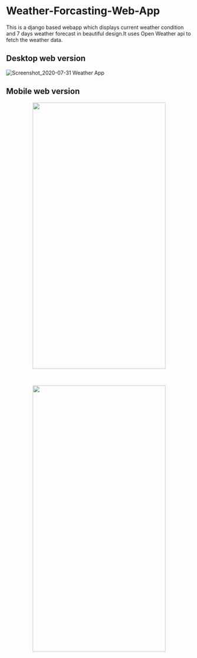 # Weather-Forcasting-Web-App
This is a django based webapp which displays current weather condition and 7 days weather
forecast in beautiful design.It uses Open Weather api to fetch the weather data.

## Desktop web version


![Screenshot_2020-07-31 Weather App](https://user-images.githubusercontent.com/68532008/89043602-7028c100-d368-11ea-8be6-e3d2f44180b1.png)


## Mobile web version

<p align="center">
  <img width="360" height="720" src="https://user-images.githubusercontent.com/68532008/89043783-c0078800-d368-11ea-800c-cdfe00c01c1b.png">
</p>
<br>

<p align="center">
  <img width="360" height="720" src="https://user-images.githubusercontent.com/68532008/89043836-cbf34a00-d368-11ea-92fc-5bec0628dfda.png">
</p>




